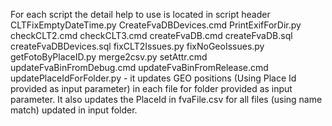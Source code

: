 For each script the detail help to use is located in script header 
CLTFixEmptyDateTime.py
CreateFvaDBDevices.cmd
PrintExifForDir.py
checkCLT2.cmd
checkCLT3.cmd
createFvaDB.cmd
createFvaDB.sql
createFvaDBDevices.sql
fixCLT2Issues.py
fixNoGeoIssues.py
getFotoByPlaceID.py
merge2csv.py
setAttr.cmd
updateFvaBinFromDebug.cmd
updateFvaBinFromRelease.cmd
updatePlaceIdForFolder.py - it updates GEO positions (Using Place Id provided as input parameter) in each file for folder provided as input parameter. It also updates the PlaceId in fvaFile.csv for all files (using name match) updated in input folder.